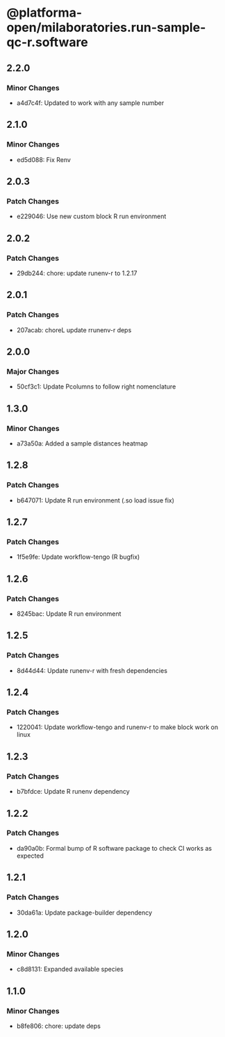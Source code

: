 # @platforma-open/milaboratories.run-sample-qc-r.software

## 2.2.0

### Minor Changes

- a4d7c4f: Updated to work with any sample number

## 2.1.0

### Minor Changes

- ed5d088: Fix Renv

## 2.0.3

### Patch Changes

- e229046: Use new custom block R run environment

## 2.0.2

### Patch Changes

- 29db244: chore: update runenv-r to 1.2.17

## 2.0.1

### Patch Changes

- 207acab: choreL update rrunenv-r deps

## 2.0.0

### Major Changes

- 50cf3c1: Update Pcolumns to follow right nomenclature

## 1.3.0

### Minor Changes

- a73a50a: Added a sample distances heatmap

## 1.2.8

### Patch Changes

- b647071: Update R run environment (.so load issue fix)

## 1.2.7

### Patch Changes

- 1f5e9fe: Update workflow-tengo (R bugfix)

## 1.2.6

### Patch Changes

- 8245bac: Update R run environment

## 1.2.5

### Patch Changes

- 8d44d44: Update runenv-r with fresh dependencies

## 1.2.4

### Patch Changes

- 1220041: Update workflow-tengo and runenv-r to make block work on linux

## 1.2.3

### Patch Changes

- b7bfdce: Update R runenv dependency

## 1.2.2

### Patch Changes

- da90a0b: Formal bump of R software package to check CI works as expected

## 1.2.1

### Patch Changes

- 30da61a: Update package-builder dependency

## 1.2.0

### Minor Changes

- c8d8131: Expanded available species

## 1.1.0

### Minor Changes

- b8fe806: chore: update deps
